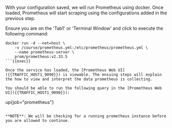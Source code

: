 With your configuration saved, we will run Prometheus using docker.  Once loaded, Prometheus will start scraping using the configurations added in the previous step.

Ensure you are on the 'Tab1' or 'Terminal Window' and click to execute the following command:

```
docker run -d --net=host \
    -v /course/prometheus.yml:/etc/prometheus/prometheus.yml \
    --name prometheus-server \
    prom/prometheus:v2.33.5
```{{exec}}

Once the service has loaded, the [Prometheus Web UI]({{TRAFFIC_HOST1_9090}}) is viewable. The ensuing steps will explain the how to view and interpret the data prometheus is collecting.

You should be able to run the following query in the [Prometheus Web UI]({{TRAFFIC_HOST1_9090}}):

```
up{job="prometheus"}
```{{copy}}

**NOTE**: We will be checking for a running prometheus instance before you are allowed to continue.